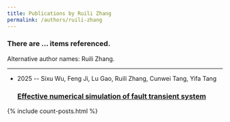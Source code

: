```yaml
---
title: Publications by Ruili Zhang
permalink: /authors/ruili-zhang
---
```


<h3 id="number-posts">There are ... items referenced.</h3>
<p id='info-authors'>Alternative author names: Ruili Zhang.</p>
<hr />
<ul class="post-list">
<li><span class='post-meta'>2025 -- Sixu Wu, Feng Ji, Lu Gao, Ruili Zhang, Cunwei Tang, Yifa Tang</span><h3><a class='post-link' href="{{ site.baseurl }}/effective-numerical-simulation-of-fault-transient-system">Effective numerical simulation of fault transient system</a></h3></li>

</ul>
{% include count-posts.html %}
